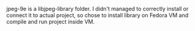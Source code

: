 jpeg-9e is a libjpeg-library folder. I didn't managed to correctly install or connect it to actual project, so chose to install library on Fedora VM and compile and run project inside VM.
